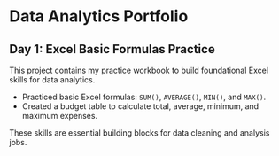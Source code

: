 # Data Analytics Portfolio

## Day 1: Excel Basic Formulas Practice

This project contains my practice workbook to build foundational Excel skills for data analytics.  

- Practiced basic Excel formulas: `SUM()`, `AVERAGE()`, `MIN()`, and `MAX()`.  
- Created a budget table to calculate total, average, minimum, and maximum expenses.  

These skills are essential building blocks for data cleaning and analysis jobs.
